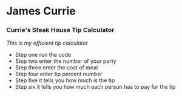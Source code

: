 # James Currie
### **Currie's Steak House Tip Calculator**
*This is my efficient tip calculator* 

- Step one run the code
- Step two enter the number of your party
- Step three enter the cost of meal
- Step four enter tip percent number
- Step five it tells you how much is the tip
- Step six it tells you how much each person has to pay for the tip



